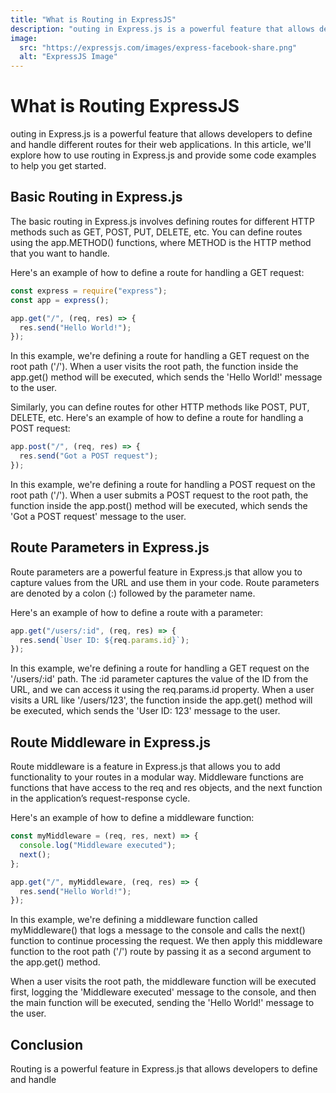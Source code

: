 ```yaml
---
title: "What is Routing in ExpressJS"
description: "outing in Express.js is a powerful feature that allows developers to define and handle different routes for their web applications. In this article, we'll explore how to use routing in Express.js and provide some code examples to help you get started."
image:
  src: "https://expressjs.com/images/express-facebook-share.png"
  alt: "ExpressJS Image"
---
```


# What is Routing ExpressJS

outing in Express.js is a powerful feature that allows developers to define and handle different routes for their web applications. In this article, we'll explore how to use routing in Express.js and provide some code examples to help you get started.

## Basic Routing in Express.js

The basic routing in Express.js involves defining routes for different HTTP methods such as GET, POST, PUT, DELETE, etc. You can define routes using the app.METHOD() functions, where METHOD is the HTTP method that you want to handle.

Here's an example of how to define a route for handling a GET request:

```js
const express = require("express");
const app = express();

app.get("/", (req, res) => {
  res.send("Hello World!");
});
```

In this example, we're defining a route for handling a GET request on the root path ('/'). When a user visits the root path, the function inside the app.get() method will be executed, which sends the 'Hello World!' message to the user.

Similarly, you can define routes for other HTTP methods like POST, PUT, DELETE, etc. Here's an example of how to define a route for handling a POST request:

```js
app.post("/", (req, res) => {
  res.send("Got a POST request");
});
```

In this example, we're defining a route for handling a POST request on the root path ('/'). When a user submits a POST request to the root path, the function inside the app.post() method will be executed, which sends the 'Got a POST request' message to the user.

## Route Parameters in Express.js

Route parameters are a powerful feature in Express.js that allow you to capture values from the URL and use them in your code. Route parameters are denoted by a colon (:) followed by the parameter name.

Here's an example of how to define a route with a parameter:

```js
app.get("/users/:id", (req, res) => {
  res.send(`User ID: ${req.params.id}`);
});
```

In this example, we're defining a route for handling a GET request on the '/users/:id' path. The :id parameter captures the value of the ID from the URL, and we can access it using the req.params.id property. When a user visits a URL like '/users/123', the function inside the app.get() method will be executed, which sends the 'User ID: 123' message to the user.

## Route Middleware in Express.js

Route middleware is a feature in Express.js that allows you to add functionality to your routes in a modular way. Middleware functions are functions that have access to the req and res objects, and the next function in the application’s request-response cycle.

Here's an example of how to define a middleware function:

```js
const myMiddleware = (req, res, next) => {
  console.log("Middleware executed");
  next();
};

app.get("/", myMiddleware, (req, res) => {
  res.send("Hello World!");
});
```

In this example, we're defining a middleware function called myMiddleware() that logs a message to the console and calls the next() function to continue processing the request. We then apply this middleware function to the root path ('/') route by passing it as a second argument to the app.get() method.

When a user visits the root path, the middleware function will be executed first, logging the 'Middleware executed' message to the console, and then the main function will be executed, sending the 'Hello World!' message to the user.

## Conclusion

Routing is a powerful feature in Express.js that allows developers to define and handle
